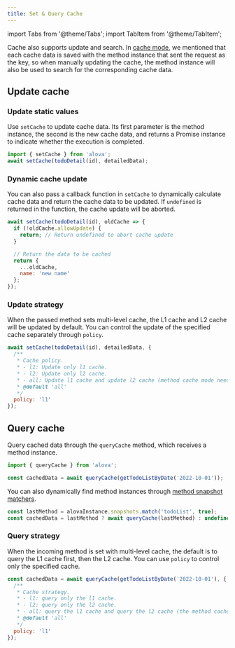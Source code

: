 ```yaml
---
title: Set & Query Cache
---
```


import Tabs from '@theme/Tabs';
import TabItem from '@theme/TabItem';

Cache also supports update and search. In [cache mode](/tutorial/cache/mode), we mentioned that each cache data is saved with the method instance that sent the request as the key, so when manually updating the cache, the method instance will also be used to search for the corresponding cache data.

## Update cache

### Update static values

Use `setCache` to update cache data. Its first parameter is the method instance, the second is the new cache data, and returns a Promise instance to indicate whether the execution is completed.

```js
import { setCache } from 'alova';
await setCache(todoDetail(id), detailedData);
```

### Dynamic cache update

You can also pass a callback function in `setCache` to dynamically calculate cache data and return the cache data to be updated. If `undefined` is returned in the function, the cache update will be aborted.

```javascript
await setCache(todoDetail(id), oldCache => {
  if (!oldCache.allowUpdate) {
    return; // Return undefined to abort cache update
  }

  // Return the data to be cached
  return {
    ...oldCache,
    name: 'new name'
  };
});
```

### Update strategy

When the passed method sets multi-level cache, the L1 cache and L2 cache will be updated by default. You can control the update of the specified cache separately through `policy`.

```js
await setCache(todoDetail(id), detailedData, {
  /**
   * Cache policy.
   * - l1: Update only l1 cache.
   * - l2: Update only l2 cache.
   * - all: Update l1 cache and update l2 cache (method cache mode needs to be 'restore').
   * @default 'all'
   */
  policy: 'l1'
});
```

## Query cache

Query cached data through the `queryCache` method, which receives a method instance.

```javascript
import { queryCache } from 'alova';

const cachedData = await queryCache(getTodoListByDate('2022-10-01'));
```

You can also dynamically find method instances through [method snapshot matchers](/tutorial/client/in-depth/method-matcher).

```javascript
const lastMethod = alovaInstance.snapshots.match('todoList', true);
const cachedData = lastMethod ? await queryCache(lastMethod) : undefined;
```

### Query strategy

When the incoming method is set with multi-level cache, the default is to query the L1 cache first, then the L2 cache. You can use `policy` to control only the specified cache.

```js
const cachedData = await queryCache(getTodoListByDate('2022-10-01'), {
  /**
   * Cache strategy.
   * - l1: query only the l1 cache.
   * - l2: query only the l2 cache.
   * - all: query the l1 cache and query the l2 cache (the method cache mode needs to be 'restore').
   * @default 'all'
   */
  policy: 'l1'
});
```
